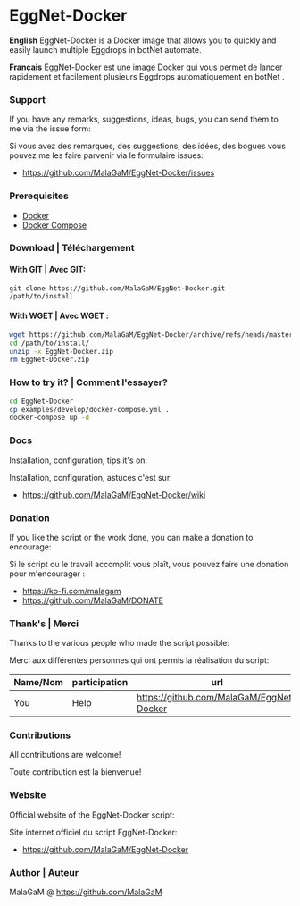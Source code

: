 # EggNet-Docker
**English**
EggNet-Docker is a Docker image that allows you to quickly and easily launch multiple Eggdrops in botNet automate.

**Français**
EggNet-Docker est une image Docker qui vous permet de lancer rapidement et facilement plusieurs Eggdrops automatiquement en botNet .

### Support
If you have any remarks, suggestions, ideas, bugs, you can send them to me via the issue form:

Si vous avez des remarques, des suggestions, des idées, des bogues vous pouvez me les faire parvenir via le formulaire issues:
* https://github.com/MalaGaM/EggNet-Docker/issues

### Prerequisites
* [Docker](https://docs.docker.com/get-docker)
* [Docker Compose](https://docs.docker.com/compose/install)

### Download | Téléchargement
#### With GIT | Avec GIT:
`git clone https://github.com/MalaGaM/EggNet-Docker.git /path/to/install`

#### With WGET | Avec WGET :
```bash
wget https://github.com/MalaGaM/EggNet-Docker/archive/refs/heads/master.zip -O /path/to/install/EggNet-Docker.zip
cd /path/to/install/
unzip -x EggNet-Docker.zip
rm EggNet-Docker.zip
```

### How to try it? | Comment l'essayer?
```bash
cd EggNet-Docker
cp examples/develop/docker-compose.yml .
docker-compose up -d
```

### Docs
Installation, configuration, tips it's on:

Installation, configuration, astuces c'est sur:
* https://github.com/MalaGaM/EggNet-Docker/wiki

### Donation
If you like the script or the work done, you can make a donation to encourage:

Si le script ou le travail accomplit vous plaît, vous pouvez faire une donation pour m'encourager :
* https://ko-fi.com/malagam
* https://github.com/MalaGaM/DONATE

### Thank's | Merci
Thanks to the various people who made the script possible:

Merci aux différentes personnes qui ont permis la réalisation du script:

Name/Nom | participation | url
---------|----------|---------
You | Help | https://github.com/MalaGaM/EggNet-Docker


### Contributions
All contributions are welcome!

Toute contribution est la bienvenue!
### Website
Official website of the EggNet-Docker script:

Site internet officiel du script EggNet-Docker:
* https://github.com/MalaGaM/EggNet-Docker


### Author | Auteur
MalaGaM @ https://github.com/MalaGaM
